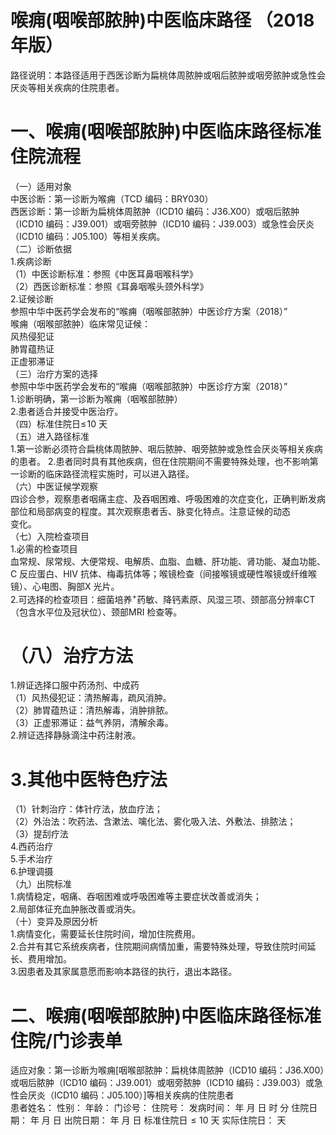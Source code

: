 # 喉痈(咽喉部脓肿)中医临床路径 （2018 年版）  
路径说明：本路径适用于西医诊断为扁桃体周脓肿或咽后脓肿或咽旁脓肿或急性会厌炎等相关疾病的住院患者。  
# 一、喉痈(咽喉部脓肿)中医临床路径标准住院流程  
（一）适用对象  
中医诊断：第一诊断为喉痈（TCD 编码：BRY030）  
西医诊断：第一诊断为扁桃体周脓肿（ICD10 编码：J36.X00）或咽后脓肿（ICD10 编码：J39.001）或咽旁脓肿（ICD10 编码：J39.003）或急性会厌炎（ICD10 编码：J05.100）等相关疾病。  
（二）诊断依据  
1.疾病诊断  
（1）中医诊断标准：参照《中医耳鼻咽喉科学》  
（2）西医诊断标准：参照《耳鼻咽喉头颈外科学》  
2.证候诊断  
参照中华中医药学会发布的“喉痈（咽喉部脓肿）中医诊疗方案（2018）”  
喉痈（咽喉部脓肿）临床常见证候：  
风热侵犯证  
肺胃蕴热证  
正虚邪滞证  
（三）治疗方案的选择  
参照中华中医药学会发布的“喉痈（咽喉部脓肿）中医诊疗方案（2018）”  
1.诊断明确，第一诊断为喉痈（咽喉部脓肿）  
2.患者适合并接受中医治疗。  
（四）标准住院日$\leqslant\!10$ 天  
（五）进入路径标准  
1.第一诊断必须符合扁桃体周脓肿、咽后脓肿、咽旁脓肿或急性会厌炎等相关疾病的患者。 2.患者同时具有其他疾病，但在住院期间不需要特殊处理，也不影响第一诊断的临床路径流程实施时，可以进入路径。  
（六）中医证候学观察  
四诊合参，观察患者咽痛主症、及吞咽困难、呼吸困难的次症变化，正确判断发病部位和局部病变的程度。其次观察患者舌、脉变化特点。注意证候的动态  
变化。  
（七）入院检查项目  
1.必需的检查项目  
血常规、尿常规、大便常规、电解质、血脂、血糖、肝功能、肾功能、凝血功能、C 反应蛋白、HIV 抗体、梅毒抗体等；喉镜检查（间接喉镜或硬性喉镜或纤维喉镜）、心电图、胸部X 光片。  
2.可选择的检查项目：细菌培养$^+$药敏、降钙素原、风湿三项、颈部高分辨率CT（包含水平位及冠状位）、颈部MRI 检查等。  
# （八）治疗方法  
1.辨证选择口服中药汤剂、中成药  
（1）风热侵犯证：清热解毒，疏风消肿。  
（2）肺胃蕴热证：清热解毒，消肿排脓。  
（3）正虚邪滞证：益气养阴，清解余毒。  
2.辨证选择静脉滴注中药注射液。  
# 3.其他中医特色疗法  
（1）针刺治疗：体针疗法，放血疗法；  
（2）外治法：吹药法、含漱法、噙化法、雾化吸入法、外敷法、排脓法；  
（3）提刮疗法  
4.西药治疗  
5.手术治疗  
6.护理调摄  
（九）出院标准  
1.病情稳定，咽痛、吞咽困难或呼吸困难等主要症状改善或消失；  
2.局部体征充血肿胀改善或消失。  
（十）变异及原因分析  
1.病情变化，需要延长住院时间，增加住院费用。  
2.合并有其它系统疾病者，住院期间病情加重，需要特殊处理，导致住院时间延长、费用增加。  
3.因患者及其家属意愿而影响本路径的执行，退出本路径。  
# 二、喉痈(咽喉部脓肿)中医临床路径标准住院/门诊表单  
适应对象：第一诊断为喉痈[咽喉部脓肿：扁桃体周脓肿（ICD10 编码：J36.X00）或咽后脓肿（ICD10 编码：J39.001）或咽旁脓肿（ICD10 编码：J39.003）或急性会厌炎（ICD10 编码：J05.100）]等相关疾病的住院患者  
患者姓名：          性别：    年龄：    门诊号：         住院号：            发病时间：   年  月  日  时  分  住院日期：   年  月  日 出院日期：   年  月   日 标准住院日${\leqslant}10$ 天               实际住院日：    天  
